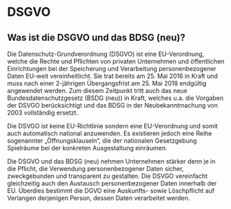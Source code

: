 # DSGVO

## Was ist die DSGVO und das BDSG (neu)?

Die Datenschutz-Grundverordnung (DSGVO) ist eine EU-Verordnung, welche die Rechte und Pflichten von privaten Unternehmen und öffentlichen Einrichtungen bei der Speicherung und Verarbeitung personenbezogener Daten EU-weit vereinheitlicht. Sie trat bereits am 25. Mai 2016 in Kraft und muss nach einer 2-jährigen Übergangsfrist am 25. Mai 2018 endgültig angewendet werden. Zum diesem Zeitpunkt tritt auch das neue Bundesdatenschutzgesetz (BSDG (neu)) in Kraft, welches u.a. die Vorgaben der DSVGO berücksichtigt und das BDSG in der Neubekanntmachung von 2003 vollständig ersetzt.

Die DSVGO ist keine EU-Richtlinie sondern eine EU-Verordnung und somit auch automatisch national anzuwenden. Es existieren jedoch eine Reihe sogenannter „Öffnungsklauseln“, die der nationalen Gesetzgebung Spielräume bei der konkreten Ausgestaltung einräumen.

Die DSGVO und das BDSG (neu) nehmen Unternehmen stärker denn je in die Pflicht, die Verwendung personenbezogener Daten sicher, zweckgebunden und transparent zu gestalten. Die DSVGO vereinfacht gleichzeitig auch den Austausch personenbezogener Daten innerhalb der EU. Überdies bestimmt die DGVO eine Auskunfts- sowie Löschpflicht auf Verlangen derjenigen Person, dessen Daten verarbeitet werden.
